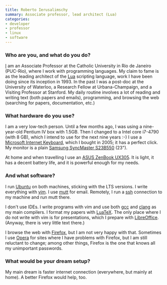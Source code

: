 ```yaml
---
title: Roberto Ierusalimschy
summary: Associate professor, lead architect (Lua)
categories:
- developer
- professor
- linux
- software
---
```


### Who are you, and what do you do?

[I](http://www.inf.puc-rio.br/~roberto/ "Roberto's PUC-Rio page.") am an Associate Professor at the Catholic University in Rio de Janeiro (PUC-Rio), where I work with programming languages. My claim to fame is as the leading architect of the [Lua][] scripting language, work I have been doing since its inception in 1993. In the past I was a post-doc at the University of Waterloo, a Research Fellow at Urbana-Champaign, and a Visiting Professor at Stanford. My daily routine involves a lot of reading and writing text (both papers and emails), programming, and browsing the web (searching for papers, documentation, etc.)

### What hardware do you use?

I am a very low-tech person. Until a few months ago, I was using a nine-year-old Pentium IV box with 1.5GB. Then I changed to a Intel core i7-4790 (with 8 GB), which I intend to use for the next nine years :-) I use a [Microsoft Internet Keyboard][internet-keyboard], which I bought in 2005; it has a perfect click. My monitor is a plain [Samsung SyncMaster S23B550][syncmaster-s23b550v] (23").

At home and when travelling I use an [ASUS ZenBook UX305][zenbook-ux305]. It is light, it has a decent battery life, and it is powerful enough for my needs.

### And what software?

I run [Ubuntu][] on both machines, sticking with the LTS versions. I write everything with [vim][]. I use [mutt][] for email. Remotely, I run a [ssh][] connection to my machine and run mutt there.

I don't use IDEs. I write programs with vim and use both [gcc][] and [clang][] as my main compilers. I format my papers with [LuaTeX][]. The only place where I do not write with vim is for presentations, which I prepare with [LibreOffice][]. (Anyway, there is very little text there.)

I browse the web with [Firefox][], but I am not very happy with that. Sometimes I use [Opera][] for sites where I have problems with Firefox, but I am still reluctant to change; among other things, Firefox is the one that knows all my unimportant passwords.

### What would be your dream setup?

My main dream is faster internet connection (everywhere, but mainly at home). A better Firefox would help, too.

[internet-keyboard]: https://www.amazon.com/Microsoft-Internet-Keyboard-PS-Interface/dp/B00002MZ8G "A keyboard."
[zenbook-ux305]: https://www.amazon.com/UX305-13-Inch-Laptop-PREVIOUS-MODEL/dp/B00SGS7ZH4 "A 13.3 inch PC laptop."
[syncmaster-s23b550v]: https://www.amazon.com/Samsung-S23B550V-23-Inch-LED-Lit-Monitor/dp/B007TO3EK8 "A 23 inch LCD screen."
[ubuntu]: https://www.ubuntu.com/ "A Unix distribution."
[gcc]: http://gcc.gnu.org/ "Code compiler frontends."
[ssh]: https://en.wikipedia.org/wiki/Secure_Shell "A command-line tool for secure remote connections."
[firefox]: https://www.mozilla.org/en-US/firefox/new/ "A cross-platform open-source web browser."
[opera]: http://www.opera.com/ "A cross-platform web browser."
[mutt]: http://www.mutt.org/ "A command-line email client."
[clang]: http://clang.llvm.org/ "A C/C++ frontend for the LLVM compiler."
[vim]: http://www.vim.org/ "A command-line text editor."
[libreoffice]: https://www.libreoffice.org/ "A free, open-source productivity suit."
[lua]: http://www.lua.org/ "An interpreted scripting language."
[luatex]: http://www.luatex.org/ "A TeX-based typesetting system with Lua support."
